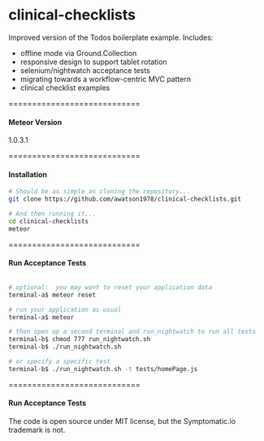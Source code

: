 clinical-checklists
============================

Improved version of the Todos boilerplate example.  Includes:

- offline mode via Ground.Collection
- responsive design to support tablet rotation  
- selenium/nightwatch acceptance tests  
- migrating towards a workflow-centric MVC pattern
- clinical checklist examples

============================
#### Meteor Version

1.0.3.1


============================
#### Installation

````sh
# Should be as simple as cloning the repository...  
git clone https://github.com/awatson1978/clinical-checklists.git

# And then running it...
cd clinical-checklists
meteor
````


============================
#### Run Acceptance Tests

````sh

# optional:  you may want to reset your application data
terminal-a$ meteor reset

# run your application as usual
terminal-a$ meteor

# then open up a second terminal and run_nightwatch to run all tests
terminal-b$ chmod 777 run_nightwatch.sh
terminal-b$ ./run_nightwatch.sh

# or specify a specific test
terminal-b$ ./run_nightwatch.sh -t tests/homePage.js

````

============================
#### Run Acceptance Tests

The code is open source under MIT license, but the Symptomatic.io trademark is not.  
